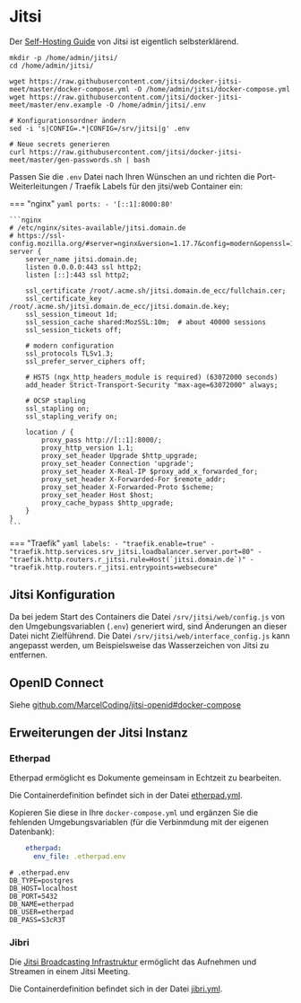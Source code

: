# Jitsi

Der [Self-Hosting Guide](https://jitsi.github.io/handbook/docs/devops-guide/devops-guide-docker) von Jitsi ist eigentlich selbsterklärend.

```shell
mkdir -p /home/admin/jitsi/
cd /home/admin/jitsi/

wget https://raw.githubusercontent.com/jitsi/docker-jitsi-meet/master/docker-compose.yml -O /home/admin/jitsi/docker-compose.yml
wget https://raw.githubusercontent.com/jitsi/docker-jitsi-meet/master/env.example -O /home/admin/jitsi/.env

# Konfigurationsordner ändern
sed -i 's|CONFIG=.*|CONFIG=/srv/jitsi|g' .env

# Neue secrets generieren
curl https://raw.githubusercontent.com/jitsi/docker-jitsi-meet/master/gen-passwords.sh | bash
```

Passen Sie die `.env` Datei nach Ihren Wünschen an und richten die Port-Weiterleitungen / Traefik Labels für den jitsi/web Container ein:

=== "nginx"
    ```yaml
        ports:
            - '[::1]:8000:80'
    ```

    ```nginx
    # /etc/nginx/sites-available/jitsi.domain.de
    # https://ssl-config.mozilla.org/#server=nginx&version=1.17.7&config=modern&openssl=1.1.1d&guideline=5.6
    server {
        server_name jitsi.domain.de;
        listen 0.0.0.0:443 ssl http2;
        listen [::]:443 ssl http2;

        ssl_certificate /root/.acme.sh/jitsi.domain.de_ecc/fullchain.cer;
        ssl_certificate_key /root/.acme.sh/jitsi.domain.de_ecc/jitsi.domain.de.key;
        ssl_session_timeout 1d;
        ssl_session_cache shared:MozSSL:10m;  # about 40000 sessions
        ssl_session_tickets off;

        # modern configuration
        ssl_protocols TLSv1.3;
        ssl_prefer_server_ciphers off;

        # HSTS (ngx_http_headers_module is required) (63072000 seconds)
        add_header Strict-Transport-Security "max-age=63072000" always;

        # OCSP stapling
        ssl_stapling on;
        ssl_stapling_verify on;

        location / {
            proxy_pass http://[::1]:8000/;
            proxy_http_version 1.1;
            proxy_set_header Upgrade $http_upgrade;
            proxy_set_header Connection 'upgrade';
            proxy_set_header X-Real-IP $proxy_add_x_forwarded_for;
            proxy_set_header X-Forwarded-For $remote_addr;
            proxy_set_header X-Forwarded-Proto $scheme;
            proxy_set_header Host $host;
            proxy_cache_bypass $http_upgrade;
        }
    }
    ```

=== "Traefik"
    ```yaml
        labels:
          - "traefik.enable=true"
          - "traefik.http.services.srv_jitsi.loadbalancer.server.port=80"
          - "traefik.http.routers.r_jitsi.rule=Host(`jitsi.domain.de`)"
          - "traefik.http.routers.r_jitsi.entrypoints=websecure"
    ```

## Jitsi Konfiguration
Da bei jedem Start des Containers die Datei `/srv/jitsi/web/config.js`
von den Umgebungsvariablen (`.env`) generiert wird, sind Änderungen
an dieser Datei nicht Zielführend. Die Datei `/srv/jitsi/web/interface_config.js`
kann angepasst werden, um Beispielsweise das Wasserzeichen von Jitsi zu entfernen.

## OpenID Connect
Siehe [github.com/MarcelCoding/jitsi-openid#docker-compose](https://github.com/MarcelCoding/jitsi-openid#docker-compose)

## Erweiterungen der Jitsi Instanz
### Etherpad
Etherpad ermöglicht es Dokumente gemeinsam in Echtzeit zu bearbeiten.

Die Containerdefinition befindet sich in der Datei [etherpad.yml](https://github.com/jitsi/docker-jitsi-meet/blob/master/etherpad.yml).

Kopieren Sie diese in Ihre `docker-compose.yml` und ergänzen Sie die fehlenden Umgebungsvariablen (für die Verbinmdung mit der eigenen Datenbank):

```yaml
    etherpad:
      env_file: .etherpad.env
```

```shell
# .etherpad.env
DB_TYPE=postgres
DB_HOST=localhost
DB_PORT=5432
DB_NAME=etherpad
DB_USER=etherpad
DB_PASS=S3cR3T
```

### Jibri
Die [Jitsi Broadcasting Infrastruktur](https://github.com/jitsi/jibri) ermöglicht das Aufnehmen und Streamen in einem
Jitsi Meeting.

Die Containerdefinition befindet sich in der Datei [jibri.yml](https://github.com/jitsi/docker-jitsi-meet/blob/master/jibri.yml).
